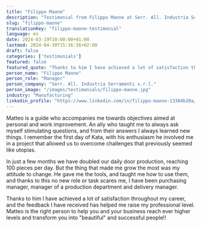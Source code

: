 ```yaml
---
title: "Filippo Maone"
description: "Testimonial from Filippo Maone at Serr. All. Industria Serramenti s.r.l."
slug: "filippo-maone"
translationKey: "filippo-maone-testimonial"
language: en
date: 2024-03-19T10:00:00+01:00
lastmod: 2024-04-30T15:16:56+02:00
draft: false
categories: ['testimonials']
featured: false
featured_quote: "Thanks to him I have achieved a lot of satisfaction throughout my career, and the feedback I have received has helped me raise my professional level."
person_name: "Filippo Maone"
person_role: "Manager"
person_company: "Serr. All. Industria Serramenti s.r.l."
person_image: "/images/testimonials/filippo-maone.jpg"
industry: "Manufacturing"
linkedin_profile: "https://www.linkedin.com/in/filippo-maone-13304b20a/"
---
```




Matteo is a guide who accompanies me towards objectives aimed at personal and work improvement. An ally who taught me to always ask myself stimulating questions, and from their answers I always learned new things. I remember the first day of Kata, with his enthusiasm he involved me in a project that allowed us to overcome challenges that previously seemed like utopias.

In just a few months we have doubled our daily door production, reaching 100 pieces per day. But the thing that made me grow the most was my attitude to change. He gave me the tools, and taught me how to use them, and thanks to this no new role or task scares me, I have been purchasing manager, manager of a production department and delivery manager.

Thanks to him I have achieved a lot of satisfaction throughout my career, and the feedback I have received has helped me raise my professional level. Matteo is the right person to help you and your business reach ever higher levels and transform you into "beautiful" and successful people!!
